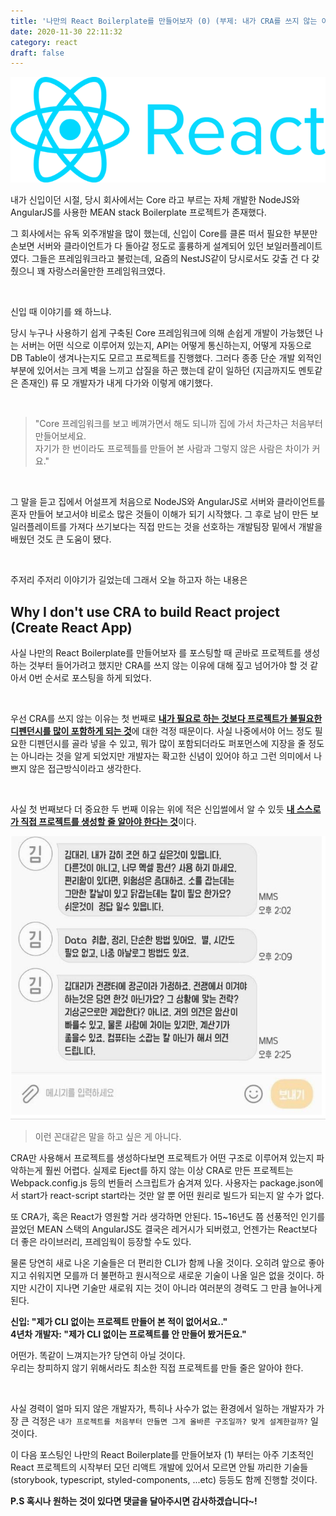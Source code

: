 ```yaml
---
title: '나만의 React Boilerplate를 만들어보자 (0) (부제: 내가 CRA를 쓰지 않는 이유)'
date: 2020-11-30 22:11:32
category: react
draft: false
---
```


![react logo image](./images/react-logo-min.png)

내가 신입이던 시절, 당시 회사에서는 Core 라고 부르는 자체 개발한 NodeJS와 AngularJS를 사용한 MEAN stack Boilerplate 프로젝트가 존재했다. 

그 회사에서는 유독 외주개발을 많이 했는데, 신입이 Core를 클론 떠서 필요한 부분만 손보면 서버와 클라이언트가 다 돌아갈 정도로 훌륭하게 설계되어 있던 보일러플레이트였다. 그들은 프레임워크라고 불렀는데, 요즘의 NestJS같이 당시로서도 갖출 건 다 갖췄으니 꽤 자랑스러울만한 프레임워크였다.

<br>

신입 때 이야기를 왜 하느냐.

당시 누구나 사용하기 쉽게 구축된 Core 프레임워크에 의해 손쉽게 개발이 가능했던 나는 서버는 어떤 식으로 이루어져 있는지, API는 어떻게 통신하는지, 어떻게 자동으로 DB Table이 생겨나는지도 모르고 프로젝트를 진행했다. 그러다 종종 단순 개발 외적인 부분에 있어서는 크게 벽을 느끼고 삽질을 하곤 했는데 같이 일하던 (지금까지도 멘토같은 존재인) 류 모 개발자가 내게 다가와 이렇게 얘기했다.

<br>

> "Core 프레임워크를 보고 베껴가면서 해도 되니까 집에 가서 차근차근 처음부터 만들어보세요. <br>
> 자기가 한 번이라도 프로젝틀를 만들어 본 사람과 그렇지 않은 사람은 차이가 커요."

<br>

그 말을 듣고 집에서 어설프게 처음으로 NodeJS와 AngularJS로 서버와 클라이언트를 혼자 만들어 보고서야 비로소 많은 것들이 이해가 되기 시작했다. 그 후로 남이 만든 보일러플레이트를 가져다 쓰기보다는 직접 만드는 것을 선호하는 개발팀장 밑에서 개발을 배웠던 것도 큰 도움이 됐다.

<br>

주저리 주저리 이야기가 길었는데 그래서 오늘 하고자 하는 내용은

## Why I don't use CRA to build React project (Create React App)

사실 나만의 React Boilerplate를 만들어보자 를 포스팅할 때 곧바로 프로젝트를 생성하는 것부터 들어가려고 했지만 CRA를 쓰지 않는 이유에 대해 짚고 넘어가야 할 것 같아서 0번 순서로 포스팅을 하게 되었다.

<br>

우선 CRA를 쓰지 않는 이유는 첫 번째로 <u>**내가 필요로 하는 것보다 프로젝트가 불필요한 디펜던시를 많이 포함하게 되는 것**</u>에 대한 걱정 때문이다. 사실 나중에서야 어느 정도 필요한 디펜던시를 골라 넣을 수 있고, 뭐가 많이 포함되더라도 퍼포먼스에 지장을 줄 정도는 아니라는 것을 알게 되었지만 개발자는 확고한 신념이 있어야 하고 그런 의미에서 나쁘지 않은 접근방식이라고 생각한다.

<br>

사실 첫 번째보다 더 중요한 두 번째 이유는 위에 적은 신입썰에서 알 수 있듯 <u>**내 스스로가 직접 프로젝트를 생성할 줄 알아야 한다는 것**</u>이다.

![ggondae image](./images/ggon.png)
> 이런 꼰대같은 말을 하고 싶은 게 아니다.

CRA만 사용해서 프로젝트를 생성하다보면 프로젝트가 어떤 구조로 이루어져 있는지 파악하는게 훨씬 어렵다. 실제로 Eject를 하지 않는 이상 CRA로 만든 프로젝트는 Webpack.config.js 등의 번들러 스크립트가 숨겨져 있다. 사용자는 package.json에서 start가 react-script start라는 것만 알 뿐 어떤 원리로 빌드가 되는지 알 수가 없다.

또 CRA가, 혹은 React가 영원할 거라 생각하면 안된다. 15~16년도 쯤 선풍적인 인기를 끌었던 MEAN 스택의 AngularJS도 결국은 레거시가 되버렸고, 언젠가는 React보다 더 좋은 라이브러리, 프레임웍이 등장할 수도 있다.

물론 당연히 새로 나온 기술들은 더 편리한 CLI가 함께 나올 것이다. 오히려 앞으로 좋아지고 쉬워지면 모를까 더 불편하고 원시적으로 새로운 기술이 나올 일은 없을 것이다. 하지만 시간이 지나면 기술만 새로워 지는 것이 아니라 여러분의 경력도 그 만큼 늘어나게 된다.<br>

**신입: "제가 CLI 없이는 프로젝트 만들어 본 적이 없어서요.."**<br>
**4년차 개발자: "제가 CLI 없이는 프로젝트를 안 만들어 봤거든요."**<br>

어떤가. 똑같이 느껴지는가? 당연히 아닐 것이다.<br>
우리는 창피하지 않기 위해서라도 최소한 직접 프로젝트를 만들 줄은 알아야 한다.

<br>

사실 경력이 얼마 되지 않은 개발자가, 특히나 사수가 없는 환경에서 일하는 개발자가 가장 큰 걱정은 `내가 프로젝트를 처음부터 만들면 그게 올바른 구조일까? 맞게 설계한걸까?` 일 것이다.

이 다음 포스팅인 나만의 React Boilerplate를 만들어보자 (1) 부터는 아주 기초적인 React 프로젝트의 시작부터 모던 리액트 개발에 있어서 모르면 안될 까리한 기술들 (storybook, typescript, styled-components, ...etc) 등등도 함께 진행할 것이다.


**P.S 혹시나 원하는 것이 있다면 댓글을 달아주시면 감사하겠습니다~!**